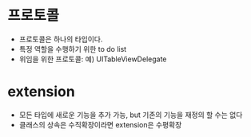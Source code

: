 # 프로토콜
- 프로토콜은 하나의 타입이다.
- 특정 역할을 수행하기 위한 to do list 
- 위임을 위한 프로토콜: 예) UITableViewDelegate

# extension
- 모든 타입에 새로운 기능을 추가 가능, but 기존의 기능을 재정의 할 수는 없다
- 클래스의 상속은 수직확장이라면 extension은 수평확장
